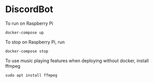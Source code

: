 # DiscordBot

To run on Raspberry Pi
```
docker-compose up
```

To stop on Raspberry Pi, run 
```
docker-compose stop
```

To use music playing features when deploying without docker, install ffmpeg
```
sudo apt install ffmpeg
```